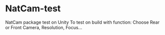 # NatCam-test
NatCam package test on Unity
To test on build with function: Choose Rear or Front Camera, Resolution, Focus...
